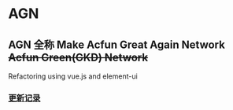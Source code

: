 # AGN
## AGN 全称 Make Acfun Great Again Network ~~Acfun Green(GKD) Network~~

Refactoring using vue.js and element-ui

### [更新记录](changelog.md)
